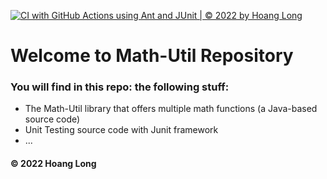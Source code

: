[![CI with GitHub Actions using Ant and JUnit | © 2022 by Hoang Long](https://github.com/bestadvutru/math-util/actions/workflows/ci-junit.yml/badge.svg)](https://github.com/bestadvutru/math-util/actions/workflows/ci-junit.yml)

# Welcome to Math-Util Repository
### You will find in this repo: the following stuff:
* The Math-Util library that offers multiple math functions
(a Java-based source code)
* Unit Testing source code with Junit framework
* ...

#### © 2022 Hoang Long

